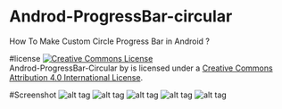 # Androd-ProgressBar-circular 

How To Make  Custom Circle Progress Bar in Android ?

#license
<a rel="license" href="http://creativecommons.org/licenses/by/4.0/"><img alt="Creative Commons License" style="border-width:0" src="https://i.creativecommons.org/l/by/4.0/88x31.png" /></a><br /><span xmlns:dct="http://purl.org/dc/terms/" property="dct:title">Androd-ProgressBar-Circular</span> by <span xmlns:cc="http://creativecommons.org/ns#" property="cc:attributionName"></span> is licensed under a <a rel="license" href="http://creativecommons.org/licenses/by/4.0/">Creative Commons Attribution 4.0 International License</a>.

#Screenshot
![alt tag](https://github.com/kusha-b-k/Androd-ProgressBar-Circulear/blob/master/screenshot/kushabk.png)
![alt tag](https://github.com/kusha-b-k/Androd-ProgressBar-Circulear/blob/master/screenshot/kushabk2.png)
![alt tag](https://github.com/kusha-b-k/Androd-ProgressBar-Circulear/blob/master/screenshot/kushabk3.png)
![alt tag](https://github.com/kusha-b-k/Androd-ProgressBar-Circulear/blob/master/screenshot/kushabk4.png)
![alt tag](https://github.com/kusha-b-k/Androd-ProgressBar-Circulear/blob/master/screenshot/kushabk5.png)







    
